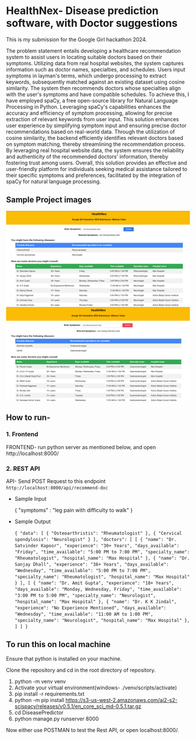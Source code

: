 # HealthNex- Disease prediction software, with Doctor suggestions

This is my submission for the Google Girl hackathon 2024.

The problem statement entails developing a healthcare recommendation system to assist users in locating suitable
doctors based on their symptoms. Utilizing data from real hospital websites, the system captures information such
as doctor names, specialties, and schedules. Users input symptoms in layman's terms, which undergo processing to
extract keywords, subsequently matched against an existing dataset using cosine similarity. The system then
recommends doctors whose specialties align with the user's symptoms and have compatible schedules.
To achieve this, I have employed spaCy, a free open-source library for Natural Language Processing in Python.
Leveraging spaCy's capabilities enhances the accuracy and efficiency of symptom processing, allowing for precise
extraction of relevant keywords from user input.
This solution enhances user experience by simplifying symptom input and ensuring precise doctor
recommendations based on real-world data. Through the utilization of cosine similarity, the backend efficiently
identifies relevant doctors based on symptom matching, thereby streamlining the recommendation process. By
leveraging real hospital website data, the system ensures the reliability and authenticity of the recommended
doctors' information, thereby fostering trust among users.
Overall, this solution provides an effective and user-friendly platform for individuals seeking medical assistance
tailored to their specific symptoms and preferences, facilitated by the integration of spaCy for natural language
processing.

## Sample Project images
![alt text](HealthNex_img1.png)
![alt text](HealthNex_img2.png)
## How to run-

### 1. Frontend

FRONTEND- run python server as mentioned below, and open http://localhost:8000/

### 2. REST API

API- Send POST Request to this endpoint
`   http://localhost:8000/api/recommend-doc
  `

- Sample Input
  
  {
      "symptoms" : "leg pain with difficulty to walk"
  }
  
- Sample Output

  `{
  "data": [
      {
          "Osteoarthristis": "Rheumatologist"
      },
      {
          "Cervical spondylosis": "Neurologist"
      }
  ],
  "doctors": [
      [
          {
              "name": "Dr. Satvinder Kapoor",
              "experience": "30+ Years",
              "days_available": "Friday",
              "time_available": "5:00 PM to 7:00 PM",
              "specialty_name": "Rheumatologist",
              "hospital_name": "Max Hospital"
          },
          {
              "name": "Dr. Sanjay Dhall",
              "experience": "36+ Years",
              "days_available": "Wednesday",
              "time_available": "5:00 PM to 7:00 PM",
              "specialty_name": "Rheumatologist",
              "hospital_name": "Max Hospital"
          }
      ],
      [
          {
              "name": "Dr. Amit Gupta",
              "experience": "18+ Years",
              "days_available": "Monday, Wednesday, Friday",
              "time_available": "3:00 PM to 5:00 PM",
              "specialty_name": "Neurologist",
              "hospital_name": "Max Hospital"
          },
          {
              "name": "Dr. K K Jindal",
              "experience": "No Experience Mentioned",
              "days_available": "Wednesday",
              "time_available": "11:00 AM to 1:00 PM",
              "specialty_name": "Neurologist",
              "hospital_name": "Max Hospital"
          },
      ]
  ]
  }
  `

## To run this on local machine
Ensure that python is installed on your machine.

Clone the repository and cd in the root directory of repository.

1. python -m venv venv
2. Activate your virtual environment(windows- ./venv/scripts/activate)
3. pip install -r requirements.txt
4. python -m pip install https://s3-us-west-2.amazonaws.com/ai2-s2-scispacy/releases/v0.5.1/en_core_sci_md-0.5.1.tar.gz
5. cd DiseasePredictor
6. python manage.py runserver 8000

Now either use POSTMAN to test the Rest API, or open localhost:8000/.

